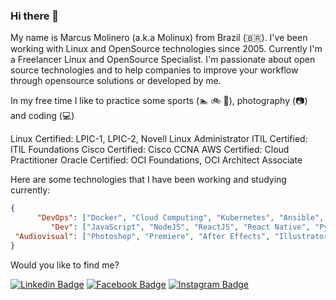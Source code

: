 ### Hi there 👋

My name is Marcus Molinero (a.k.a Molinux) from Brazil (🇧🇷). I've been working with Linux and OpenSource technologies since 2005. Currently I'm a Freelancer Linux and OpenSource Specialist. I'm passionate about open source technologies and to help companies to improve your workflow through opensource solutions or developed by me.

In my free time I like to practice some sports (:swimmer: :bike: :running:), photography (:camera:) and coding (:computer:)

Linux Certified: LPIC-1, LPIC-2, Novell Linux Administrator
ITIL Certified: ITIL Foundations
Cisco Certified: Cisco CCNA
AWS Certified: Cloud Practitioner
Oracle Certified: OCI Foundations, OCI Architect Associate

Here are some technologies that I have been working and studying currently:

```JSON
{
      "DevOps": ["Docker", "Cloud Computing", "Kubernetes", "Ansible", "Zabbix", "Bacula"],
         "Dev": ["JavaScript", "NodeJS", "ReactJS", "React Native", "Python"],
 "Audiovisual": ["Photoshop", "Premiere", "After Effects", "Illustrator"]
}
```

Would you like to find me?

<!-- [![Blog Badge](https://img.shields.io/badge/Blog-felipefialho.com-black)](https://felipefialho.com/blog) -->
<!-- [![Youtube Badge](https://img.shields.io/badge/-Youtube-FF0000?style=flat-square&labelColor=FF0000&logo=youtube&logoColor=white&link=https://youtube.com/c/FelipeFialhoDev)](https://youtube.com/c/FelipeFialhoDev) -->
<!-- [![Twitter Badge](https://img.shields.io/badge/-Twitter-1ca0f1?style=flat-square&labelColor=1ca0f1&logo=twitter&logoColor=white&link=https://twitter.com/felipefialho_)](https://twitter.com/felipefialho_) -->
[![Linkedin Badge](https://img.shields.io/badge/linkedin-%230077B5.svg?&style=for-the-badge&logo=linkedin&logoColor=white&link=https://www.linkedin.com/in/marcus-a-molinero-5785b013/)](https://www.linkedin.com/in/marcus-molinero/)
[![Facebook Badge](https://img.shields.io/badge/facebook-%231877F2.svg?&style=for-the-badge&logo=facebook&logoColor=white)](https://www.facebook.com/marcus.molinero.1)
[![Instagram Badge](https://img.shields.io/badge/instagram-%23E4405F.svg?&style=for-the-badge&logo=instagram&logoColor=white)](https://instagram.com/marcus.ironmind)


<!--
**molinux/molinux** is a ✨ _special_ ✨ repository because its `README.md` (this file) appears on your GitHub profile.

Here are some ideas to get you started:

- 🔭 I’m currently working on ...
- 🌱 I’m currently learning ...
- 👯 I’m looking to collaborate on ...
- 🤔 I’m looking for help with ...
- 💬 Ask me about ...
- 📫 How to reach me: ...
- 😄 Pronouns: ...
- ⚡ Fun fact: ...
-->
